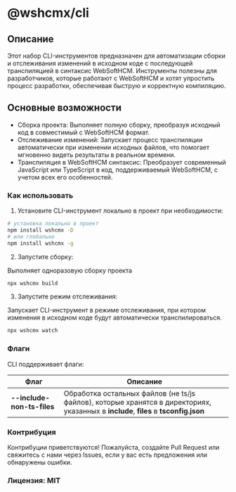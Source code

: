 # @wshcmx/cli

## Описание
Этот набор CLI-инструментов предназначен для автоматизации сборки и отслеживания изменений в исходном коде с последующей транспиляцией в синтаксис WebSoftHCM. Инструменты полезны для разработчиков, которые работают с WebSoftHCM и хотят упростить процесс разработки, обеспечивая быструю и корректную компиляцию.

## Основные возможности
- Сборка проекта: Выполняет полную сборку, преобразуя исходный код в совместимый с WebSoftHCM формат.
- Отслеживание изменений: Запускает процесс транспиляции автоматически при изменении исходных файлов, что помогает мгновенно видеть результаты в реальном времени.
- Транспиляция в WebSoftHCM синтаксис: Преобразует современный JavaScript или TypeScript в код, поддерживаемый WebSoftHCM, с учетом всех его особенностей.

### Как использовать
1. Установите CLI-инструмент локально в проект при необходимости:

```bash
# установка локально в проект
npm install wshcmx -D
# или глобально
npm install wshcmx -g
```

2. Запустите сборку:

Выполняет одноразовую сборку проекта

```bash
npx wshcmx build
```

3. Запустите режим отслеживания:

Запускает CLI-инструмент в режиме отслеживания, при котором изменения в исходном коде будут автоматически транспилироваться.

```bash
npx wshcmx watch
```

### Флаги
CLI поддерживает флаги:

| Флаг | Описание |
| - | - |
| **--include-non-ts-files** | Обработка остальных файлов (не ts/js файлов), которые хранятся в директориях, указанных в **include**, **files** в **tsconfig.json** |

### Контрибуция
Контрибуции приветствуются! Пожалуйста, создайте Pull Request или свяжитесь с нами через Issues, если у вас есть предложения или обнаружены ошибки.

### Лицензия: MIT